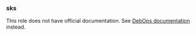 ### sks

This role does not have official documentation.
See [DebOps documentation](https://docs.debops.org/en/stable-3.0/) instead.

